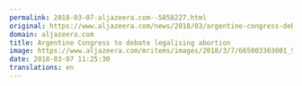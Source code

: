 ```yaml
---
permalink: 2018-03-07-aljazeera.com--5858227.html
original: https://www.aljazeera.com/news/2018/03/argentine-congress-debate-legalising-abortion-180307111600104.html
domain: aljazeera.com
title: Argentine Congress to debate legalising abortion
image: https://www.aljazeera.com/mritems/images/2018/3/7/665003303001_5746734488001_5746699399001-th.jpg
date: 2018-03-07 11:25:30
translations: en
---
```


